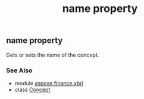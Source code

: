 ﻿---
title: name property
second_title: Aspose.Finance for Python via .NET API References
description: 
type: docs
weight: 100
url: /python-net/aspose.finance.xbrl/concept/name/
is_root: false
---

## name property


Gets or sets the name of the concept.

### See Also
* module [aspose.finance.xbrl](../../)
* class [Concept](/finance/python-net/aspose.finance.xbrl/concept)
